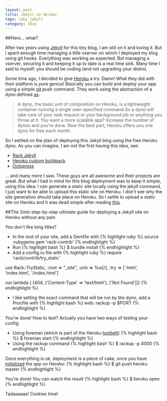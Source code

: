 ```yaml
---
layout: post
title: Jekyll on Heroku
tags: ruby jekyll
category: 10io
---
```


##Hero... what?

After two years using [Jekyll][1] for this tiny blog, I am still on it and loving it. But I spent enough time managing a litlle vserver on which I deployed my blog using git hooks. Everything was working as expected. But managing a vserver, securing it and keeping it up to date is a real time sink. Many time I said to myself: you should be coding (and not upgrading your distro).

Some time ago, I decided to give [Heroku][2] a try. Damn! What they did with their platform is pure genius! Basically you can build and deploy your app using a simple [git][3] push command. They work using the abstraction of a dyno defined [as][4]:
> A dyno, the basic unit of composition on Heroku, is a lightweight container running a single user-specified command
So a dyno will take care of your web request or your background job or anything you throw at it. You want a more scalable app? Increase the number of dynos and you're done. Now the best part, Heroku offers you one dyno for free each month.

So I settled on the plan of deploying this Jekyll blog using the free Heroku dyno. As you can imagine, I am not the first having this idea, see:
* [Rack Jekyll][5]
* [Heroku custom buildpack][6]
* [Octopress][7]

... and many more I saw. These guys are all awesome and their projects are great. But what I had in mind for this blog deployment was to keep it simple, using this idea: I can generate a static site locally using the jekyll command, I just want to be able to upload this static site on Heroku. I don't see why the site generation should take place on Heroku. So I settle to upload a static site on Heroku and it was dead simple after reading [this][8].

##The 2min step-by-step ultimate guide for deploying a Jekyll site on Heroku without any pain

You don't like long titles?

* In the root of your site, add a Gemfile with
{% highlight ruby %}
source :rubygems
gem 'rack-contrib'
{% endhighlight %}
* Run
{% highlight bash %}
$ bundle install
{% endhighlight %}
* Add a config.ru file with
{% highlight ruby %}
require 'rack/contrib/try_static'

use Rack::TryStatic,
    :root => "_site",
    :urls => %w[/],
    :try => ['.html', 'index.html', '/index.html']

run lambda { [404, {'Content-Type' => 'text/html'}, ['Not Found']]}
{% endhighlight %}
* I like setting the exact command that will be run by the dyno, add a Procfile with
{% highlight bash %}
web: rackup -p $PORT
{% endhighlight %}

You're done!
How to test? Actually you have two ways of testing your config:
* Using foreman (which is part of the Heroku [toolbelt][9])
{% highlight bash %}
$ foreman start
{% endhighlight %}
* Using the rackup command
{% highlight bash %}
$ rackup -p 4000
{% endhighlight %}

Once everything is ok, deployment is a piece of cake, once you have [initialized][10] the app on Heroku:
{% highlight bash %}
$ git push heroku master
{% endhighlight %}

You're done! You can watch the result
{% highlight bash %}
$ heroku open
{% endhighlight %}

Tadaaaaaa! Cookies time!


[1]:http://jekyllrb.com/
[2]:http://www.heroku.com/
[3]:http://git-scm.com/
[4]:https://devcenter.heroku.com/articles/dynos
[5]:https://github.com/bry4n/rack-jekyll
[6]:https://github.com/mattmanning/heroku-buildpack-ruby-jekyll
[7]:http://octopress.org/
[8]:https://devcenter.heroku.com/articles/static-sites-ruby
[9]:https://toolbelt.heroku.com/
[10]:https://devcenter.heroku.com/articles/ruby